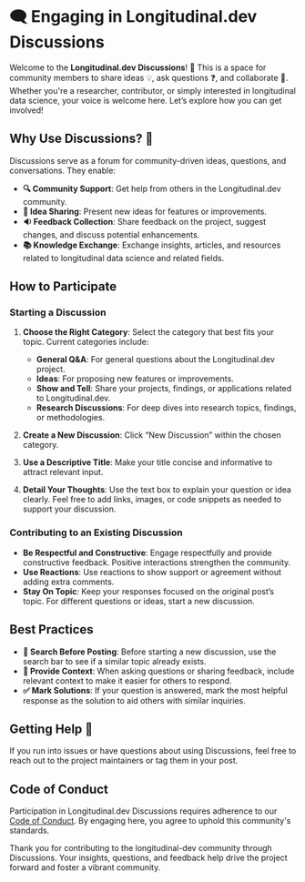 # 🗨️ Engaging in Longitudinal.dev Discussions

Welcome to the **Longitudinal.dev Discussions**! 🎉 This is a space for community members to share ideas 💡, ask questions ❓, and collaborate 🤝. Whether you're a researcher, contributor, or simply interested in longitudinal data science, your voice is welcome here. Let’s explore how you can get involved!

## Why Use Discussions? 🤔

Discussions serve as a forum for community-driven ideas, questions, and conversations. They enable:

- **🔍 Community Support**: Get help from others in the Longitudinal.dev community.
- **💭 Idea Sharing**: Present new ideas for features or improvements.
- **🔉 Feedback Collection**: Share feedback on the project, suggest changes, and discuss potential enhancements.
- **📚 Knowledge Exchange**: Exchange insights, articles, and resources related to longitudinal data science and related fields.

## How to Participate

### Starting a Discussion

1. **Choose the Right Category**: Select the category that best fits your topic. Current categories include:
   - **General Q&A**: For general questions about the Longitudinal.dev project.
   - **Ideas**: For proposing new features or improvements.
   - **Show and Tell**: Share your projects, findings, or applications related to Longitudinal.dev.
   - **Research Discussions**: For deep dives into research topics, findings, or methodologies.

2. **Create a New Discussion**: Click “New Discussion” within the chosen category.

3. **Use a Descriptive Title**: Make your title concise and informative to attract relevant input.

4. **Detail Your Thoughts**: Use the text box to explain your question or idea clearly. Feel free to add links, images, or code snippets as needed to support your discussion.

### Contributing to an Existing Discussion

- **Be Respectful and Constructive**: Engage respectfully and provide constructive feedback. Positive interactions strengthen the community.
- **Use Reactions**: Use reactions to show support or agreement without adding extra comments.
- **Stay On Topic**: Keep your responses focused on the original post’s topic. For different questions or ideas, start a new discussion.

## Best Practices

- **🔎 Search Before Posting**: Before starting a new discussion, use the search bar to see if a similar topic already exists.
- **📝 Provide Context**: When asking questions or sharing feedback, include relevant context to make it easier for others to respond.
- **✅ Mark Solutions**: If your question is answered, mark the most helpful response as the solution to aid others with similar inquiries.

## Getting Help 🙋

If you run into issues or have questions about using Discussions, feel free to reach out to the project maintainers or tag them in your post.

## Code of Conduct

Participation in Longitudinal.dev Discussions requires adherence to our [Code of Conduct](LINK_TO_CODE_OF_CONDUCT). By engaging here, you agree to uphold this community's standards.

Thank you for contributing to the longitudinal-dev community through Discussions. Your insights, questions, and feedback help drive the project forward and foster a vibrant community.

